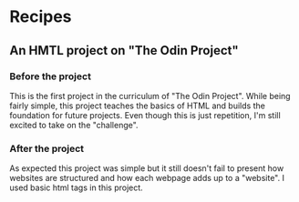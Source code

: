 # Recipes
## An HMTL project on "The Odin Project"

### Before the project
This is the first project in the curriculum of "The Odin Project".
While being fairly simple, this project teaches the basics of HTML
and builds the foundation for future projects.
Even though this is just repetition, I'm still excited to take on
the "challenge".

### After the project
As expected this project was simple but it still doesn't fail to present
how websites are structured and how each webpage adds up to a "website".
I used basic html tags in this project.
